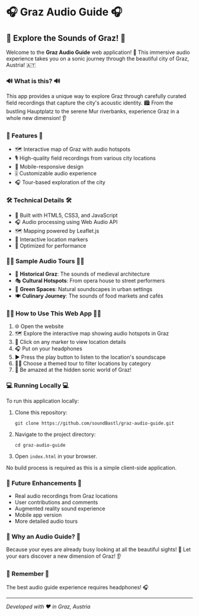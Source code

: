 # 🎧 Graz Audio Guide 🎧

## 🌆 Explore the Sounds of Graz! 🌆

Welcome to the **Graz Audio Guide** web application! 🎉 This immersive audio experience takes you on a sonic journey through the beautiful city of Graz, Austria! 🇦🇹

### 🔊 What is this? 🔊

This app provides a unique way to explore Graz through carefully curated field recordings that capture the city's acoustic identity. 🏙️ From the bustling Hauptplatz to the serene Mur riverbanks, experience Graz in a whole new dimension! 👂

### 🎵 Features 🎵

- 🗺️ Interactive map of Graz with audio hotspots
- 🎙️ High-quality field recordings from various city locations
- 📱 Mobile-responsive design
- 🎚️ Customizable audio experience
- 🎧 Tour-based exploration of the city

### 🛠️ Technical Details 🛠️

- 📱 Built with HTML5, CSS3, and JavaScript
- 🎧 Audio processing using Web Audio API
- 🗺️ Mapping powered by Leaflet.js
- 📍 Interactive location markers
- 🔋 Optimized for performance

### 🚶‍♀️ Sample Audio Tours 🚶‍♂️

- 🏰 **Historical Graz**: The sounds of medieval architecture
- 🎭 **Cultural Hotspots**: From opera house to street performers
- 🌿 **Green Spaces**: Natural soundscapes in urban settings
- 🍽️ **Culinary Journey**: The sounds of food markets and cafés

### 🧙‍♂️ How to Use This Web App 🧙‍♀️

1. 🌐 Open the website
2. 🗺️ Explore the interactive map showing audio hotspots in Graz
3. 📍 Click on any marker to view location details
4. 🎧 Put on your headphones
5. ▶️ Press the play button to listen to the location's soundscape
6. 🚶‍♀️ Choose a themed tour to filter locations by category
7. 🤯 Be amazed at the hidden sonic world of Graz!

### 💻 Running Locally 💻

To run this application locally:

1. Clone this repository:
   ```
   git clone https://github.com/soundBastl/graz-audio-guide.git
   ```

2. Navigate to the project directory:
   ```
   cd graz-audio-guide
   ```

3. Open `index.html` in your browser.

No build process is required as this is a simple client-side application.

### 🧠 Future Enhancements 🧠

- Real audio recordings from Graz locations
- User contributions and comments
- Augmented reality sound experience
- Mobile app version
- More detailed audio tours

### 🤔 Why an Audio Guide? 🤔

Because your eyes are already busy looking at all the beautiful sights! 👀 Let your ears discover a new dimension of Graz! 👂

### 🧠 Remember 🧠

The best audio guide experience requires headphones! 🎧

---

*Developed with ❤️ in Graz, Austria*